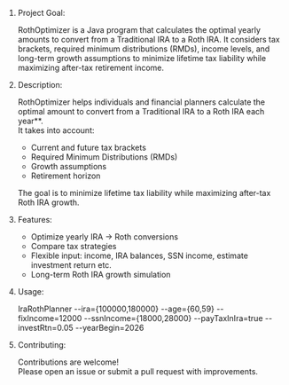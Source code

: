 1. Project Goal:
   
    RothOptimizer is a Java program that calculates the optimal yearly amounts to convert from a Traditional IRA to a Roth IRA. It considers tax brackets, required minimum distributions (RMDs), income levels, and long-term growth assumptions to minimize lifetime tax liability while maximizing after-tax retirement income.

2. Description:
   
    RothOptimizer helps individuals and financial planners calculate the optimal amount to convert from a Traditional IRA to a Roth IRA each year**.  
   It takes into account:
   - Current and future tax brackets
   - Required Minimum Distributions (RMDs)
   - Growth assumptions
   - Retirement horizon

    The goal is to minimize lifetime tax liability while maximizing after-tax Roth IRA growth.

3. Features:
   - Optimize yearly IRA → Roth conversions
   - Compare tax strategies
   - Flexible input: income, IRA balances, SSN income, estimate investment return etc.
   - Long-term Roth IRA growth simulation

4. Usage:
   
    IraRothPlanner 
   --ira={100000,180000}
   --age={60,59}
   --fixIncome=12000
   --ssnIncome={18000,28000}
   --payTaxInIra=true
   --investRtn=0.05
   --yearBegin=2026

7. Contributing:
   
    Contributions are welcome!  
Please open an issue or submit a pull request with improvements.  
